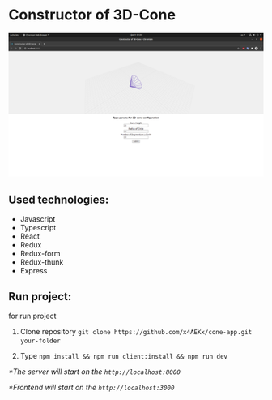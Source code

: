 # Constructor of 3D-Cone

![Cone image](https://github.com/x4aekx/cone-app/raw/master/image/cone.png)

## Used technologies:

+ Javascript
+ Typescript
+ React
+ Redux
+ Redux-form
+ Redux-thunk
+ Express

## Run project:

for run project

1. Clone repository 
`git clone https://github.com/x4AEKx/cone-app.git your-folder`

1. Type 
`npm install && npm run client:install && npm run dev`

_\*The server will start on the `http://localhost:8000`_

_\*Frontend will start on the `http://localhost:3000`_
